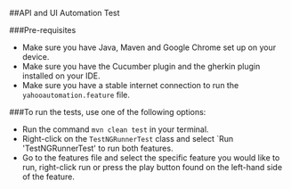##API and UI Automation Test

###Pre-requisites
- Make sure you have Java, Maven and Google Chrome set up on your device.
- Make sure you have the Cucumber plugin and the gherkin plugin installed on your IDE.
- Make sure you have a stable internet connection to run the `yahooautomation.feature` file.

###To run the tests, use one of the following options:
- Run the command `mvn clean test` in your terminal.
- Right-click on the `TestNGRunnerTest` class and select `Run 'TestNGRunnerTest' to run both features.
- Go to the features file and select the specific feature you would like to run, right-click run or press the play button found on the left-hand side of the feature.